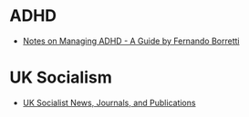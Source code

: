 # ADHD
- [Notes on Managing ADHD - A Guide by Fernando Borretti](https://borretti.me/article/notes-on-managing-adhd)

# UK Socialism
- [UK Socialist News, Journals, and Publications](SocNews.md)
